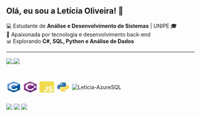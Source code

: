 ## Olá, eu sou a Letícia Oliveira! 👋

💻 Estudante de **Análise e Desenvolvimento de Sistemas** | UNIPE 🎓  
🚀 Apaixonada por tecnologia e desenvolvimento back-end  
📊 Explorando **C#, SQL, Python e Análise de Dados**  

---



<a href="https://github.com/LeticiaOliveira002/github-readme-stats">
  <img height=200 align="center" src="https://github-readme-stats.vercel.app/api?username=LeticiaOliveira002&theme=radical" />
</a>
<a href="https://github.com/anuraghazra/convoychat">
  <img height=200 align="center" src="https://github-readme-stats.vercel.app/api/top-langs?username=LeticiaOliveira002&layout=compact&langs_count=8&card_width=320&theme=radical" />
</a>

##


<div style="display: inline_block"><br>

<img align="center" alt="Leticia-C" height="30" width="40" src="https://raw.githubusercontent.com/devicons/devicon/master/icons/c/c-original.svg">
  <img align="center" alt="Leticia-Csharp" height="30" width="40" src="https://raw.githubusercontent.com/devicons/devicon/master/icons/csharp/csharp-original.svg">
  <img align="center" alt="Leticia-Js" height="30" width="40" src="https://raw.githubusercontent.com/devicons/devicon/master/icons/javascript/javascript-plain.svg">
  <img align="center" alt="Leticia-Python" height="30" width="40" src="https://raw.githubusercontent.com/devicons/devicon/master/icons/python/python-original.svg">
  <img align="center" alt="Leticia-AzureSQL" height="30" width="40" src="https://cdn.jsdelivr.net/gh/devicons/devicon/icons/azuresqldatabase/azuresqldatabase-original.svg">

  
</div>

##

<div> 
<a href="https://www.instagram.com/lehvzxs/" target="_blank"><img src="https://img.shields.io/badge/-Instagram-%23E4405F?style=for-the-badge&logo=instagram&logoColor=white" target="_blank"></a>
<a href="mailto:le41853234@gmail.com"><img src="https://img.shields.io/badge/-Gmail-%23333?style=for-the-badge&logo=gmail&logoColor=white" target="_blank"></a>
 <a href="https://www.linkedin.com/in/leticia-oliveira-3913312b6/" target="_blank"><img src="https://img.shields.io/badge/-LinkedIn-%230077B5?style=for-the-badge&logo=linkedin&logoColor=white" target="_blank"></a>

  
</div>
